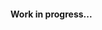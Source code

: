 #### Work in progress...

<!-- 
Ingmar Bergman & other films
https://archive.org/details/WildStrawberriesOldSwedishIngmarBergmanFilm
https://www.nytimes.com/1959/06/23/archives/screen-elusive-message-wild-strawberries-is-a-swedish-import.html
https://archive.org/details/The_Films_of_Ingmar_Bergman/mode/2up 
-->
